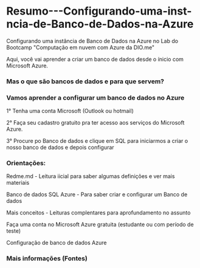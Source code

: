 # Resumo---Configurando-uma-inst-ncia-de-Banco-de-Dados-na-Azure

Configurando uma instância de Banco de Dados na Azure no Lab do Bootcamp "Computação em nuvem com Azure da DIO.me"

Aqui, você vai aprender a criar um banco de dados desde o ínicio com  Microsoft Azure.

### Mas o que são bancos de dados e para que servem?

### Vamos aprender a configurar um banco de dados no Azure

1° Tenha uma conta Microsoft (Outlook ou hotmail)

2° Faça seu cadastro gratuito pra ter acesso aos serviços do Microsoft Azure.

3° Procure po Banco de dados e clique em SQL para iniciarmos a criar o nosso banco de dados e depois configurar


### Orientações: 

Redme.md - Leitura iicial para saber algumas definições e ver mais materiais

Banco de dados SQL Azure - Para saber criar e configurar um Banco de dados 

Mais conceitos - Leituras complentares para aprofundamento no assunto

Faça uma conta no Microsoft Azure gratuita (estudante ou com período de teste)

Configuração de banco de dados Azure 


### Mais informações (Fontes)
